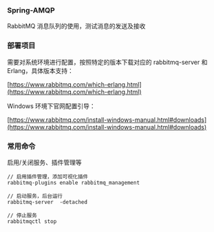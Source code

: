### Spring-AMQP
RabbitMQ 消息队列的使用，测试消息的发送及接收

### 部署项目
需要对系统环境进行配置，按照特定的版本下载对应的	rabbitmq-server 和 Erlang，具体版本支持：

[https://www.rabbitmq.com/which-erlang.html](https://www.rabbitmq.com/which-erlang.html)

Windows 环境下官网配置引导：

[https://www.rabbitmq.com/install-windows-manual.html#downloads](https://www.rabbitmq.com/install-windows-manual.html#downloads)


### 常用命令
启用/关闭服务、插件管理等
```
// 启用插件管理，添加可视化插件
rabbitmq-plugins enable rabbitmq_management

// 启动服务，后台运行
rabbitmq-server  -detached

// 停止服务
rabbitmqctl stop
```